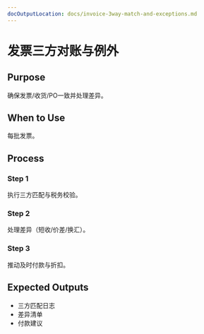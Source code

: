 ```yaml
---
docOutputLocation: docs/invoice-3way-match-and-exceptions.md
---
```


# 发票三方对账与例外

## Purpose

确保发票/收货/PO一致并处理差异。

## When to Use

每批发票。

## Process

### Step 1

执行三方匹配与税务校验。

### Step 2

处理差异（短收/价差/换汇）。

### Step 3

推动及时付款与折扣。

## Expected Outputs

- 三方匹配日志
- 差异清单
- 付款建议
